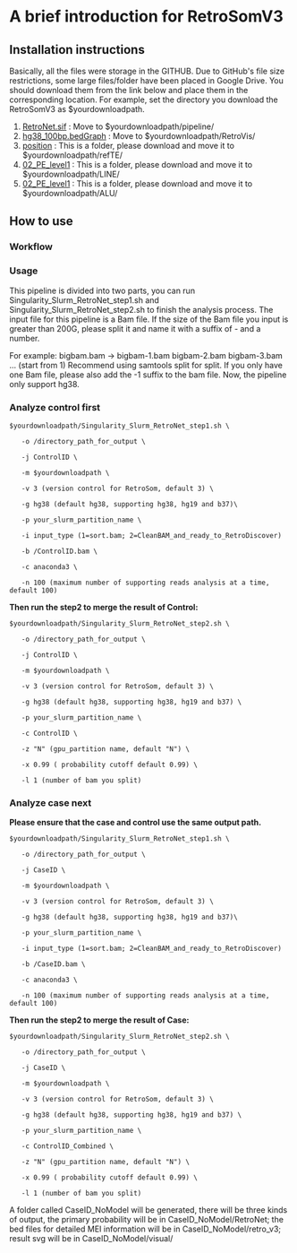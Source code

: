 # A brief introduction for RetroSomV3
## Installation instructions
Basically, all the files were storage in the GITHUB.
Due to GitHub's file size restrictions, some large files/folder have been placed in Google Drive. You should download them from the link below and place them in the corresponding location.
For example, set the directory you download the RetroSomV3 as $yourdownloadpath.

1. [RetroNet.sif](https://drive.google.com/file/d/1OwZvYDdvbTUrQXMidWQkYp9vbx8YjFrQ/view?usp=sharing) : Move to $yourdownloadpath/pipeline/
2. [hg38_100bp.bedGraph](https://drive.google.com/file/d/1IhiktWmqZSTcrPg2p9OIb5vtcQ5GLLjh/view?usp=sharing) : Move to $yourdownloadpath/RetroVis/
3. [position](https://drive.google.com/drive/folders/1L-XxCCGRMnNShd7ysbeM2kFIxkQANI9D?usp=sharing) : This is a folder, please download and move it to $yourdownloadpath/refTE/
4. [02_PE_level1](https://drive.google.com/drive/folders/197ogIPePEDBNah-Ff1IjNSKq7F3SMGzr?usp=sharing) : This is a folder, please download and move it to $yourdownloadpath/LINE/
5. [02_PE_level1](https://drive.google.com/drive/folders/18kA4IrlP7OKStuReX4koZ8dwx4sbjqzS?usp=sharing) : This is a folder, please download and move it to $yourdownloadpath/ALU/

## How to use
### Workflow


### Usage
This pipeline is divided into two parts, you can run Singularity_Slurm_RetroNet_step1.sh and Singularity_Slurm_RetroNet_step2.sh to finish the analysis process.
The input file for this pipeline is a Bam file. If the size of the Bam file you input is greater than 200G, please split it and name it with a suffix of - and a number.

For example: bigbam.bam &rarr; bigbam-1.bam bigbam-2.bam bigbam-3.bam ... (start from 1)
Recommend using samtools split for split. If you only have one Bam file, please also add the -1 suffix to the bam file.
Now, the pipeline only support hg38.

### Analyze control first 

```
$yourdownloadpath/Singularity_Slurm_RetroNet_step1.sh \

   -o /directory_path_for_output \

   -j ControlID \

   -m $yourdownloadpath \

   -v 3 (version control for RetroSom, default 3) \

   -g hg38 (default hg38, supporting hg38, hg19 and b37)\

   -p your_slurm_partition_name \

   -i input_type (1=sort.bam; 2=CleanBAM_and_ready_to_RetroDiscover)

   -b /ControlID.bam \

   -c anaconda3 \

   -n 100 (maximum number of supporting reads analysis at a time, default 100) 

```

**Then run the step2 to merge the result of Control:**

```
$yourdownloadpath/Singularity_Slurm_RetroNet_step2.sh \
  
   -o /directory_path_for_output \
  
   -j ControlID \
  
   -m $yourdownloadpath \
  
   -v 3 (version control for RetroSom, default 3) \
  
   -g hg38 (default hg38, supporting hg38, hg19 and b37) \
  
   -p your_slurm_partition_name \
  
   -c ControlID \
  
   -z "N" (gpu_partition name, default "N") \
  
   -x 0.99 ( probability cutoff default 0.99) \
  
   -l 1 (number of bam you split)
```

### Analyze case next

**Please ensure that the case and control use the same output path.**

```
$yourdownloadpath/Singularity_Slurm_RetroNet_step1.sh \

   -o /directory_path_for_output \

   -j CaseID \

   -m $yourdownloadpath \

   -v 3 (version control for RetroSom, default 3) \

   -g hg38 (default hg38, supporting hg38, hg19 and b37)\

   -p your_slurm_partition_name \

   -i input_type (1=sort.bam; 2=CleanBAM_and_ready_to_RetroDiscover)

   -b /CaseID.bam \

   -c anaconda3 \

   -n 100 (maximum number of supporting reads analysis at a time, default 100) 

```

**Then run the step2 to merge the result of Case:**

```
$yourdownloadpath/Singularity_Slurm_RetroNet_step2.sh \
  
   -o /directory_path_for_output \
  
   -j CaseID \
  
   -m $yourdownloadpath \
  
   -v 3 (version control for RetroSom, default 3) \
  
   -g hg38 (default hg38, supporting hg38, hg19 and b37) \
  
   -p your_slurm_partition_name \
  
   -c ControlID_Combined \
  
   -z "N" (gpu_partition name, default "N") \
  
   -x 0.99 ( probability cutoff default 0.99) \
  
   -l 1 (number of bam you split)
```

A folder called CaseID_NoModel will be generated, there will be three kinds of output, the primary probability will be in CaseID_NoModel/RetroNet; the bed files for detailed MEI information will be in CaseID_NoModel/retro_v3; result svg will be in CaseID_NoModel/visual/

